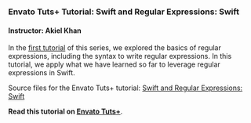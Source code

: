 ### Envato Tuts+ Tutorial: Swift and Regular Expressions: Swift

#### Instructor: Akiel Khan

In the [first tutorial](http://code.tutsplus.com/tutorials/swift-and-regular-expressions-syntax--cms-26387) of this series, we explored the basics of regular expressions, including the syntax to write regular expressions. In this tutorial, we apply what we have learned so far to leverage regular expressions in Swift.

Source files for the Envato Tuts+ tutorial: [Swift and Regular Expressions: Swift](http://code.tutsplus.com/tutorials/swift-and-regular-expressions-swift--cms-26626)

**Read this tutorial on [Envato Tuts+](https://code.tutsplus.com)**.
